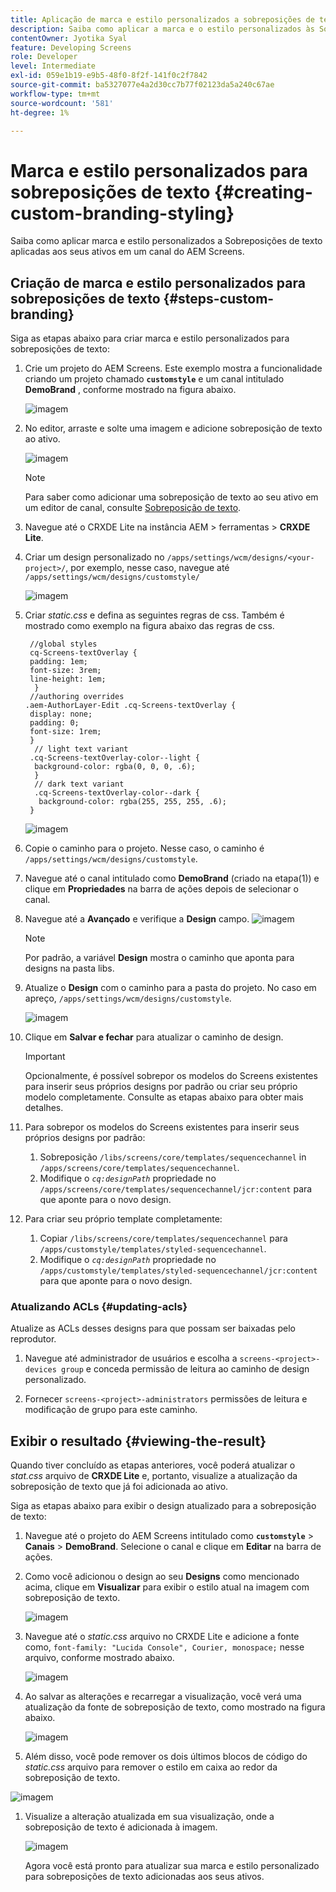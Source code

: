 ```yaml
---
title: Aplicação de marca e estilo personalizados a sobreposições de texto
description: Saiba como aplicar a marca e o estilo personalizados às Sobreposições de texto aplicadas aos ativos em um canal do AEM Screens.
contentOwner: Jyotika Syal
feature: Developing Screens
role: Developer
level: Intermediate
exl-id: 059e1b19-e9b5-48f0-8f2f-141f0c2f7842
source-git-commit: ba5327077e4a2d30cc7b77f02123da5a240c67ae
workflow-type: tm+mt
source-wordcount: '581'
ht-degree: 1%

---
```


# Marca e estilo personalizados para sobreposições de texto {#creating-custom-branding-styling}

Saiba como aplicar marca e estilo personalizados a Sobreposições de texto aplicadas aos seus ativos em um canal do AEM Screens.

## Criação de marca e estilo personalizados para sobreposições de texto {#steps-custom-branding}

Siga as etapas abaixo para criar marca e estilo personalizados para sobreposições de texto:

1. Crie um projeto do AEM Screens. Este exemplo mostra a funcionalidade criando um projeto chamado **`customstyle`** e um canal intitulado **DemoBrand** , conforme mostrado na figura abaixo.

   ![imagem](/help/user-guide/assets/custom-brand/custom-brand1.png)

1. No editor, arraste e solte uma imagem e adicione sobreposição de texto ao ativo.

   ![imagem](/help/user-guide/assets/custom-brand/custom-brand2.png)

   >[!NOTE]
   >Para saber como adicionar uma sobreposição de texto ao seu ativo em um editor de canal, consulte [Sobreposição de texto](/help/user-guide/text-overlay.md).

1. Navegue até o CRXDE Lite na instância AEM > ferramentas > **CRXDE Lite**.

1. Criar um design personalizado no `/apps/settings/wcm/designs/<your-project>/`, por exemplo, nesse caso, navegue até `/apps/settings/wcm/designs/customstyle/`

   ![imagem](/help/user-guide/assets/custom-brand/custom-brand3.png)

1. Criar *static.css* e defina as seguintes regras de css. Também é mostrado como exemplo na figura abaixo das regras de css.

   ```shell
    //global styles
    cq-Screens-textOverlay {
    padding: 1em;
    font-size: 3rem;
    line-height: 1em;
     }
    //authoring overrides
   .aem-AuthorLayer-Edit .cq-Screens-textOverlay {
    display: none;
    padding: 0;
    font-size: 1rem;
    }
     // light text variant
    .cq-Screens-textOverlay-color--light {
     background-color: rgba(0, 0, 0, .6);
     }
     // dark text variant
     .cq-Screens-textOverlay-color--dark {
      background-color: rgba(255, 255, 255, .6);
    }
   ```

   ![imagem](/help/user-guide/assets/custom-brand/custom-brand4.png)

1. Copie o caminho para o projeto. Nesse caso, o caminho é `/apps/settings/wcm/designs/customstyle`.

1. Navegue até o canal intitulado como **DemoBrand** (criado na etapa(1)) e clique em **Propriedades** na barra de ações depois de selecionar o canal.

1. Navegue até a **Avançado** e verifique a **Design** campo.
   ![imagem](/help/user-guide/assets/custom-brand/custom-brand5.png)

   >[!NOTE]
   >Por padrão, a variável **Design** mostra o caminho que aponta para designs na pasta libs.

1. Atualize o **Design** com o caminho para a pasta do projeto. No caso em apreço, `/apps/settings/wcm/designs/customstyle`.

   ![imagem](/help/user-guide/assets/custom-brand/custom-brand6.png)

1. Clique em **Salvar e fechar** para atualizar o caminho de design.

   >[!IMPORTANT]
   >Opcionalmente, é possível sobrepor os modelos do Screens existentes para inserir seus próprios designs por padrão ou criar seu próprio modelo completamente. Consulte as etapas abaixo para obter mais detalhes.

1. Para sobrepor os modelos do Screens existentes para inserir seus próprios designs por padrão:

   1. Sobreposição `/libs/screens/core/templates/sequencechannel` in `/apps/screens/core/templates/sequencechannel`.
   1. Modifique o *`cq:designPath`* propriedade no `/apps/screens/core/templates/sequencechannel/jcr:content` para que aponte para o novo design.

1. Para criar seu próprio template completamente:
   1. Copiar `/libs/screens/core/templates/sequencechannel` para `/apps/customstyle/templates/styled-sequencechannel`.
   1. Modifique o *`cq:designPath`* propriedade no `/apps/customstyle/templates/styled-sequencechannel/jcr:content` para que aponte para o novo design.


### Atualizando ACLs {#updating-acls}

Atualize as ACLs desses designs para que possam ser baixadas pelo reprodutor.

1. Navegue até administrador de usuários e escolha a `screens-<project>-devices group` e conceda permissão de leitura ao caminho de design personalizado.

1. Fornecer `screens-<project>-administrators` permissões de leitura e modificação de grupo para este caminho.

## Exibir o resultado {#viewing-the-result}

Quando tiver concluído as etapas anteriores, você poderá atualizar o *stat.css* arquivo de **CRXDE Lite** e, portanto, visualize a atualização da sobreposição de texto que já foi adicionada ao ativo.

Siga as etapas abaixo para exibir o design atualizado para a sobreposição de texto:

1. Navegue até o projeto do AEM Screens intitulado como **`customstyle`** > **Canais** > **DemoBrand**. Selecione o canal e clique em **Editar** na barra de ações.

1. Como você adicionou o design ao seu **Designs** como mencionado acima, clique em **Visualizar** para exibir o estilo atual na imagem com sobreposição de texto.

   ![imagem](/help/user-guide/assets/custom-brand/custom-brand7.png)

1. Navegue até o *static.css* arquivo no CRXDE Lite e adicione a fonte como, `font-family: "Lucida Console", Courier, monospace;` nesse arquivo, conforme mostrado abaixo.

   ![imagem](/help/user-guide/assets/custom-brand/custom-brand8.png)

1. Ao salvar as alterações e recarregar a visualização, você verá uma atualização da fonte de sobreposição de texto, como mostrado na figura abaixo.

   ![imagem](/help/user-guide/assets/custom-brand/custom-brand9.png)

1. Além disso, você pode remover os dois últimos blocos de código do *static.css* arquivo para remover o estilo em caixa ao redor da sobreposição de texto.

![imagem](/help/user-guide/assets/custom-brand/custom-brand10.png)

1. Visualize a alteração atualizada em sua visualização, onde a sobreposição de texto é adicionada à imagem.

   ![imagem](/help/user-guide/assets/custom-brand/custom-brand11.png)

   Agora você está pronto para atualizar sua marca e estilo personalizado para sobreposições de texto adicionadas aos seus ativos.
